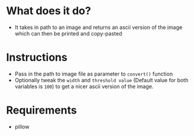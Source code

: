 # What does it do?
- It takes in path to an image and returns an ascii version of the image which can then be printed and copy-pasted
# Instructions
- Pass in the path to image file as parameter to `convert()` function
- Optionally tweak the `width` and `threshold value` (Default value for both variables is `100`) to get a nicer ascii version of the image.
# Requirements
- pillow
